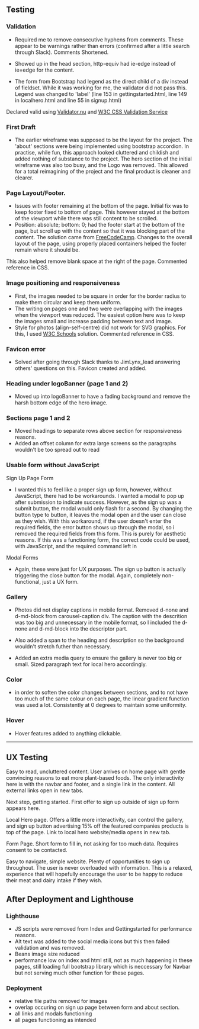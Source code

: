 ## Testing 

### Validation

 - Required me to remove consecutive hyphens from comments. These appear to be warnings rather than errors (confirmed after a little search through Slack). Comments Shortened.

 - Showed up in the head section, http-equiv had ie-edge instead of ie=edge for the content.

 - The form from Bootstrap had legend as the direct child of a div instead of fieldset. While it was working for me, the validator did not pass this. Legend was changed to 'label' (line 153 in gettingstarted.html, line 149 in localhero.html and line 55 in signup.html)

Declared valid using [Validator.nu](https://html5.validator.nu/) and [W3C CSS Validation Service](https://jigsaw.w3.org/css-validator/)

### First Draft

 - The earlier wireframe was supposed to be the layout for the project. The 'about' sections were being implemented using bootstrap accordion. In practise, while fun, this approach looked cluttered and childish and added nothing of substance to the project. The hero section of the initial wireframe was also too busy, and the Logo was removed. 
This allowed for a total reimagining of the project and the final product is cleaner and clearer.

### Page Layout/Footer.

 - Issues with footer remaining at the bottom of the page. Initial fix was to keep footer fixed to bottom of page. This however stayed at the bottom of the viewport while there was still content to be scrolled. 
 - Position: absolute; bottom: 0; had the footer start at the bottom of the page, but scroll up with the content so that it was blocking part of the content. The solution came from [FreeCodeCamp](https://www.freecodecamp.org/news/how-to-keep-your-footer-where-it-belongs-59c6aa05c59c/). Changes to the overall layout of the page, using properly placed containers helped the footer remain where it should be. 
 
 This also helped remove blank space at the right of the page. Commented reference in CSS.

### Image positioning and responsiveness

- First, the images needed to be square in order for the border radius to make them circular and keep them uniform.
- The writing on pages one and two were overlapping with the images when the viewport was reduced. The easiest option here was to keep the images small and increase padding between text and image.
- Style for photos (align-self-centre) did not work for SVG graphics. For this, I used [W3C Schools](https://www.w3schools.com/howto/howto_css_image_center.asp) solution. Commented reference in CSS.
### Favicon error

- Solved after going through Slack thanks to JimLynx_lead answering others' questions on this. Favicon created and added.

### Heading under logoBanner (page 1 and 2)

- Moved up into logoBanner to have a fading background and remove the harsh bottom edge of the hero image.

### Sections page 1 and 2

- Moved headings to separate rows above section for responsiveness reasons.
- Added an offset column for extra large screens so the paragraphs wouldn't be too spread out to read

### Usable form without JavaScript

Sign Up Page Form
- I wanted this to feel like a proper sign up form, however, without JavaScript, there had to be workarounds. I wanted a modal to pop up after submission to indicate success. However, as the sign up was a submit button, the modal would only flash for a second. By changing the button type to button, it leaves the modal open and the user can close as they wish. 
With this workaround, if the user doesn't enter the required fields, the error button shows up through the modal, so i removed the required fields from this form. This is purely for aesthetic reasons. If this was a functioning form, the correct code could be used, with JavaScript, and the required command left in

Modal Forms
- Again, these were just for UX purposes. The sign up button is actually triggering the close button for the modal. Again, completely non-functional, just a UX form.

### Gallery
- Photos did not display captions in mobile format. Removed d-none and d-md-block from carousel-caption div. The caption with the descrition was too big and unnecessary in the mobile format, so I included the d-none and d-md-block into the descriptor part. 

- Also added a span to the heading and description so the background wouldn't stretch futher than necessary.

- Added an extra media query to ensure the gallery is never too big or small. Sized paragraph text for local hero accordingly.

### Color
- in order to soften the color changes between sections, and to not have too much of the same colour on each page, the linear gradient function was used a lot. Consistently at 0 degrees to maintain some uniformity.

### Hover

 - Hover features added to anything clickable. 
---
## UX Testing

Easy to read, uncluttered content. User arrives on home page with gentle convincing reasons to eat more plant-based foods. The only interactivity here is with the navbar and footer, and a single link in the content. All external links open in new tabs.

Next step, getting started. First offer to sign up outside of sign up form appears here. 

Local Hero page. Offers a little more interactivity, can control the gallery, and sign up button advertising 15% off the featured companies products is top of the page. Link to local hero website/media opens in new tab.

Form Page. Short form to fill in, not asking for too much data. Requires consent to be contacted.

Easy to navigate, simple website. Plenty of opportunities to sign up throughout. The user is never overloaded with information. This is a relaxed, experience that will hopefully encourage the user to be happy to reduce their meat and dairy intake if they wish. 

## After Deployment and Lighthouse

### Lighthouse
- JS scripts were removed from Index and Gettingstarted for performance reasons.
- Alt text was added to the social media icons but this then failed validation and was removed.
- Beans image size reduced
- performance low on index and html still, not as much happening in these pages, still loading full bootstrap library which is neccessary for Navbar but not serving much other function for these pages.

### Deployment
- relative file paths removed for images
- overlap occuring on sign up page between form and about section.
- all links and modals functioning
- all pages functioning as intended